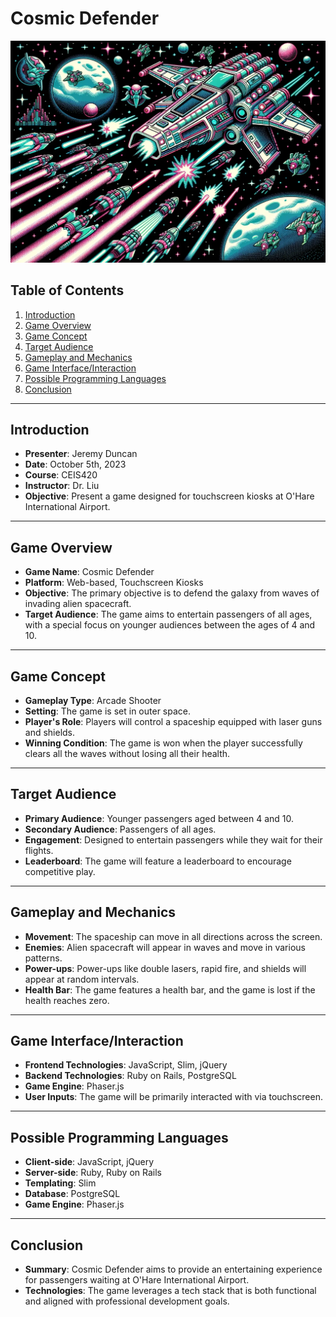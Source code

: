 # Cosmic Defender
![Cosmic Defender](cosmic_defender.webp)

## Table of Contents
1. [Introduction](#introduction)
2. [Game Overview](#game-overview)
3. [Game Concept](#game-concept)
4. [Target Audience](#target-audience)
5. [Gameplay and Mechanics](#gameplay-and-mechanics)
6. [Game Interface/Interaction](#game-interfaceinteraction)
7. [Possible Programming Languages](#possible-programming-languages)
8. [Conclusion](#conclusion)

---

## Introduction
- **Presenter**: Jeremy Duncan
- **Date**: October 5th, 2023
- **Course**: CEIS420
- **Instructor**: Dr. Liu
- **Objective**: Present a game designed for touchscreen kiosks at O'Hare International Airport.

---

## Game Overview
- **Game Name**: Cosmic Defender
- **Platform**: Web-based, Touchscreen Kiosks
- **Objective**: The primary objective is to defend the galaxy from waves of invading alien spacecraft.
- **Target Audience**: The game aims to entertain passengers of all ages, with a special focus on younger audiences between the ages of 4 and 10.

---

## Game Concept
- **Gameplay Type**: Arcade Shooter
- **Setting**: The game is set in outer space.
- **Player's Role**: Players will control a spaceship equipped with laser guns and shields.
- **Winning Condition**: The game is won when the player successfully clears all the waves without losing all their health.

---

## Target Audience
- **Primary Audience**: Younger passengers aged between 4 and 10.
- **Secondary Audience**: Passengers of all ages.
- **Engagement**: Designed to entertain passengers while they wait for their flights.
- **Leaderboard**: The game will feature a leaderboard to encourage competitive play.

---

## Gameplay and Mechanics
- **Movement**: The spaceship can move in all directions across the screen.
- **Enemies**: Alien spacecraft will appear in waves and move in various patterns.
- **Power-ups**: Power-ups like double lasers, rapid fire, and shields will appear at random intervals.
- **Health Bar**: The game features a health bar, and the game is lost if the health reaches zero.

---

## Game Interface/Interaction
- **Frontend Technologies**: JavaScript, Slim, jQuery
- **Backend Technologies**: Ruby on Rails, PostgreSQL
- **Game Engine**: Phaser.js
- **User Inputs**: The game will be primarily interacted with via touchscreen.

---

## Possible Programming Languages
- **Client-side**: JavaScript, jQuery
- **Server-side**: Ruby, Ruby on Rails
- **Templating**: Slim
- **Database**: PostgreSQL
- **Game Engine**: Phaser.js

---

## Conclusion
- **Summary**: Cosmic Defender aims to provide an entertaining experience for passengers waiting at O'Hare International Airport.
- **Technologies**: The game leverages a tech stack that is both functional and aligned with professional development goals.
